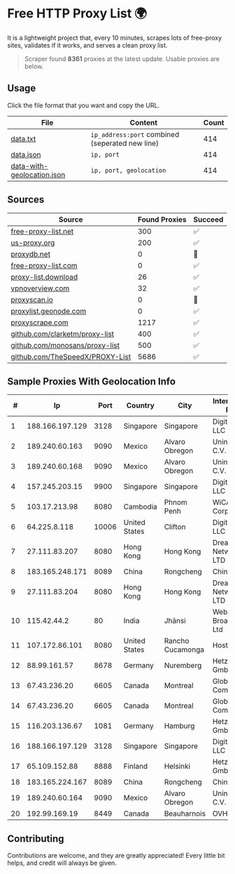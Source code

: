 
# Free HTTP Proxy List 🌍

It is a lightweight project that, every 10 minutes, scrapes lots of free-proxy sites, validates if it works, and serves a clean proxy list.


> Scraper found **8361** proxies at the latest update. Usable proxies are below.

## Usage

Click the file format that you want and copy the URL.


|File|Content|Count|
|----|-------|-----|
|[data.txt](https://raw.githubusercontent.com/themiralay/Proxy-List-World/master/data.txt)|`ip_address:port` combined (seperated new line)|414|
|[data.json](https://raw.githubusercontent.com/themiralay/Proxy-List-World/master/data.json)|`ip, port`|414|
|[data-with-geolocation.json](https://raw.githubusercontent.com/themiralay/Proxy-List-World/master/data-with-geolocation.json)|`ip, port, geolocation`|414|

## Sources

|Source|Found Proxies|Succeed|
|------|-------------|-------|
|[free-proxy-list.net](https://free-proxy-list.net)|300|✅|
|[us-proxy.org](https://www.us-proxy.org)|200|✅|
|[proxydb.net](http://proxydb.net)|0|🚫|
|[free-proxy-list.com](https://free-proxy-list.com/?page=&port=&type%5B%5D=http&type%5B%5D=https&up_time=0&search=Search)|0|✅|
|[proxy-list.download](https://www.proxy-list.download/HTTP)|26|✅|
|[vpnoverview.com](https://vpnoverview.com/privacy/anonymous-browsing/free-proxy-servers)|32|✅|
|[proxyscan.io](https://www.proxyscan.io)|0|🚫|
|[proxylist.geonode.com](https://proxylist.geonode.com/api/proxy-list?limit=300&page=1&sort_by=lastChecked&sort_type=desc&protocols=http,https)|0|✅|
|[proxyscrape.com](https://api.proxyscrape.com/v2/?request=displayproxies&protocol=http&timeout=10000&country=all&ssl=all&anonymity=all)|1217|✅|
|[github.com/clarketm/proxy-list](https://raw.githubusercontent.com/clarketm/proxy-list/master/proxy-list-raw.txt)|400|✅|
|[github.com/monosans/proxy-list](https://raw.githubusercontent.com/monosans/proxy-list/main/proxies/http.txt)|500|✅|
|[github.com/TheSpeedX/PROXY-List](https://raw.githubusercontent.com/TheSpeedX/PROXY-List/master/http.txt)|5686|✅|


## Sample Proxies With Geolocation Info

|#|Ip|Port|Country|City|Internet Service Provider|
|-|--|----|-------|----|-------------------------|
|1|188.166.197.129|3128|Singapore|Singapore|DigitalOcean, LLC|
|2|189.240.60.163|9090|Mexico|Alvaro Obregon|Uninet S.A. de C.V.|
|3|189.240.60.168|9090|Mexico|Alvaro Obregon|Uninet S.A. de C.V.|
|4|157.245.203.15|9900|Singapore|Singapore|DigitalOcean, LLC|
|5|103.17.213.98|8080|Cambodia|Phnom Penh|WiCAM Corporation Ltd|
|6|64.225.8.118|10006|United States|Clifton|DigitalOcean, LLC|
|7|27.111.83.207|8080|Hong Kong|Hong Kong|Dreamscape Networks PTY LTD|
|8|183.165.248.171|8089|China|Rongcheng|Chinanet|
|9|27.111.83.204|8080|Hong Kong|Hong Kong|Dreamscape Networks PTY LTD|
|10|115.42.44.2|80|India|Jhānsi|Webline Broadband Pvt Ltd|
|11|107.172.86.101|8080|United States|Rancho Cucamonga|HostPapa|
|12|88.99.161.57|8678|Germany|Nuremberg|Hetzner Online GmbH|
|13|67.43.236.20|6605|Canada|Montreal|GloboTech Communications|
|14|67.43.236.20|6605|Canada|Montreal|GloboTech Communications|
|15|116.203.136.67|1081|Germany|Hamburg|Hetzner Online GmbH|
|16|188.166.197.129|3128|Singapore|Singapore|DigitalOcean, LLC|
|17|65.109.152.88|8888|Finland|Helsinki|Hetzner Online GmbH|
|18|183.165.224.167|8089|China|Rongcheng|Chinanet|
|19|189.240.60.164|9090|Mexico|Alvaro Obregon|Uninet S.A. de C.V.|
|20|192.99.169.19|8449|Canada|Beauharnois|OVH SAS|



## Contributing

Contributions are welcome, and they are greatly appreciated! Every
little bit helps, and credit will always be given.

